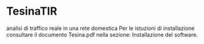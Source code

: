 # TesinaTIR
analisi di traffico reale in una rete domestica
Per le istuzioni di installazione consultare il documento Tesina.pdf nella sezione: Installazione del software.
